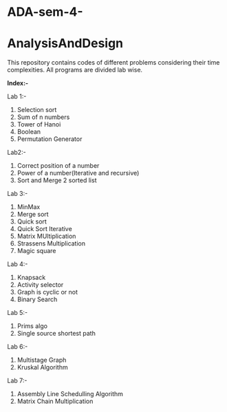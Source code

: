# ADA-sem-4-
# AnalysisAndDesign
This repository contains codes of different problems considering their time complexities. All programs are divided lab wise.

**Index:-**

Lab 1:-
1. Selection sort
2. Sum of n numbers
3. Tower of Hanoi
4. Boolean
5. Permutation Generator 

Lab2:-
1. Correct position of a number
2. Power of a number(Iterative and recursive)
3. Sort and Merge 2 sorted list

Lab 3:-
1. MinMax
2. Merge sort
3. Quick sort
4. Quick Sort Iterative
5. Matrix MUltiplication
6. Strassens Multiplication
7. Magic square
   

Lab 4:-
1. Knapsack
2. Activity selector
3. Graph is cyclic or not
4. Binary Search

Lab 5:-
1. Prims algo
2. Single source shortest path

Lab 6:-
1. Multistage Graph
2. Kruskal Algorithm

Lab 7:-
1. Assembly Line Schedulling Algorithm
2. Matrix Chain Multiplication
